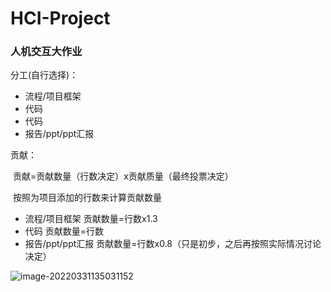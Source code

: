# HCI-Project

### 人机交互大作业

分工(自行选择)：

- 流程/项目框架
- 代码
- 代码
- 报告/ppt/ppt汇报

贡献：

​		贡献=贡献数量（行数决定）x贡献质量（最终投票决定）

​		按照为项目添加的行数来计算贡献数量

- 流程/项目框架 贡献数量=行数x1.3
- 代码 贡献数量=行数
- 报告/ppt/ppt汇报 贡献数量=行数x0.8（只是初步，之后再按照实际情况讨论决定）

![image-20220331135031152](C:\Users\Nekotoxin\AppData\Roaming\Typora\typora-user-images\image-20220331135031152.png)
